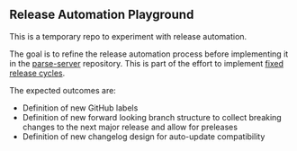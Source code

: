 ## Release Automation Playground

This is a temporary repo to experiment with release automation.

The goal is to refine the release automation process before implementing it in the [parse-server](https://github.com/parse-community/parse-server) repository. This is part of the effort to implement [fixed release cycles](https://github.com/parse-community/parse-server/issues/7271).

The expected outcomes are:
- Definition of new GitHub labels
- Definition of new forward looking branch structure to collect breaking changes to the next major release and allow for preleases
- Definition of new changelog design for auto-update compatibility
